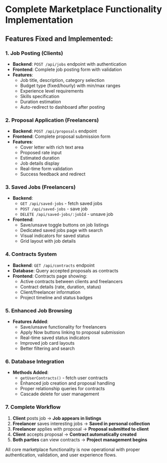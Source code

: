 # Complete Marketplace Functionality Implementation

## Features Fixed and Implemented:

### 1. Job Posting (Clients)
- **Backend**: `POST /api/jobs` endpoint with authentication
- **Frontend**: Complete job posting form with validation
- **Features**: 
  - Job title, description, category selection
  - Budget type (fixed/hourly) with min/max ranges
  - Experience level requirements
  - Skills specification
  - Duration estimation
  - Auto-redirect to dashboard after posting

### 2. Proposal Application (Freelancers)
- **Backend**: `POST /api/proposals` endpoint
- **Frontend**: Complete proposal submission form
- **Features**:
  - Cover letter with rich text area
  - Proposed rate input
  - Estimated duration
  - Job details display
  - Real-time form validation
  - Success feedback and redirect

### 3. Saved Jobs (Freelancers)
- **Backend**: 
  - `GET /api/saved-jobs` - fetch saved jobs
  - `POST /api/saved-jobs` - save job
  - `DELETE /api/saved-jobs/:jobId` - unsave job
- **Frontend**: 
  - Save/unsave toggle buttons on job listings
  - Dedicated saved jobs page with search
  - Visual indicators for saved status
  - Grid layout with job details

### 4. Contracts System
- **Backend**: `GET /api/contracts` endpoint
- **Database**: Query accepted proposals as contracts
- **Frontend**: Contracts page showing:
  - Active contracts between clients and freelancers
  - Contract details (rate, duration, status)
  - Client/freelancer information
  - Project timeline and status badges

### 5. Enhanced Job Browsing
- **Features Added**:
  - Save/unsave functionality for freelancers
  - Apply Now buttons linking to proposal submission
  - Real-time saved status indicators
  - Improved job card layouts
  - Better filtering and search

### 6. Database Integration
- **Methods Added**:
  - `getUserContracts()` - fetch user contracts
  - Enhanced job creation and proposal handling
  - Proper relationship queries for contracts
  - Cascade delete for user management

### 7. Complete Workflow
1. **Client** posts job → **Job appears in listings**
2. **Freelancer** saves interesting jobs → **Saved in personal collection**
3. **Freelancer** applies with proposal → **Proposal submitted to client**
4. **Client** accepts proposal → **Contract automatically created**
5. **Both parties** can view contracts → **Project management begins**

All core marketplace functionality is now operational with proper authentication, validation, and user experience flows.